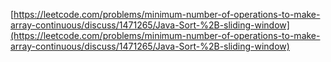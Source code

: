 [https://leetcode.com/problems/minimum-number-of-operations-to-make-array-continuous/discuss/1471265/Java-Sort-%2B-sliding-window](https://leetcode.com/problems/minimum-number-of-operations-to-make-array-continuous/discuss/1471265/Java-Sort-%2B-sliding-window)